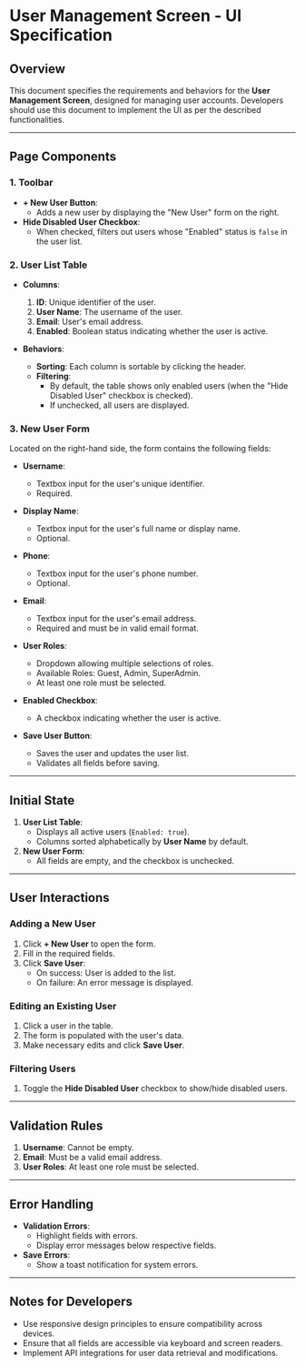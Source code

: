 
# User Management Screen - UI Specification

## Overview

This document specifies the requirements and behaviors for the **User Management Screen**, designed for managing user accounts. Developers should use this document to implement the UI as per the described functionalities.

---

## Page Components

### 1. **Toolbar**
- **+ New User Button**:
  - Adds a new user by displaying the "New User" form on the right.
- **Hide Disabled User Checkbox**:
  - When checked, filters out users whose "Enabled" status is `false` in the user list.

### 2. **User List Table**
- **Columns**:
  1. **ID**: Unique identifier of the user.
  2. **User Name**: The username of the user.
  3. **Email**: User's email address.
  4. **Enabled**: Boolean status indicating whether the user is active.

- **Behaviors**:
  - **Sorting**: Each column is sortable by clicking the header.
  - **Filtering**: 
    - By default, the table shows only enabled users (when the "Hide Disabled User" checkbox is checked). 
    - If unchecked, all users are displayed.

### 3. **New User Form**
Located on the right-hand side, the form contains the following fields:

- **Username**:
  - Textbox input for the user's unique identifier.
  - Required.
- **Display Name**:
  - Textbox input for the user's full name or display name.
  - Optional.
- **Phone**:
  - Textbox input for the user's phone number.
  - Optional.
- **Email**:
  - Textbox input for the user's email address.
  - Required and must be in valid email format.
- **User Roles**:
  - Dropdown allowing multiple selections of roles.
  - Available Roles: Guest, Admin, SuperAdmin.
  - At least one role must be selected.
- **Enabled Checkbox**:
  - A checkbox indicating whether the user is active.

- **Save User Button**:
  - Saves the user and updates the user list.
  - Validates all fields before saving.

---

## Initial State
1. **User List Table**:
   - Displays all active users (`Enabled: true`).
   - Columns sorted alphabetically by **User Name** by default.
2. **New User Form**:
   - All fields are empty, and the checkbox is unchecked.

---

## User Interactions

### Adding a New User
1. Click **+ New User** to open the form.
2. Fill in the required fields.
3. Click **Save User**:
   - On success: User is added to the list.
   - On failure: An error message is displayed.

### Editing an Existing User
1. Click a user in the table.
2. The form is populated with the user's data.
3. Make necessary edits and click **Save User**.

### Filtering Users
1. Toggle the **Hide Disabled User** checkbox to show/hide disabled users.

---

## Validation Rules
1. **Username**: Cannot be empty.
2. **Email**: Must be a valid email address.
3. **User Roles**: At least one role must be selected.

---

## Error Handling
- **Validation Errors**:
  - Highlight fields with errors.
  - Display error messages below respective fields.
- **Save Errors**:
  - Show a toast notification for system errors.

---

## Notes for Developers
- Use responsive design principles to ensure compatibility across devices.
- Ensure that all fields are accessible via keyboard and screen readers.
- Implement API integrations for user data retrieval and modifications.
